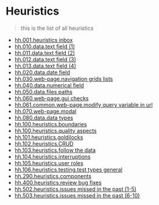 
# Heuristics
> this is the list of all heuristics

 - [hh.001.heuristics inbox](hh.001.heuristics%20inbox.md)
 - [hh.010.data.text field (1)](hh.010.data.text%20field%20(1).md)
 - [hh.011.data.text field (2)](hh.011.data.text%20field%20(2).md)
 - [hh.012.data.text field (3)](hh.012.data.text%20field%20(3).md)
 - [hh.013.data.text field (4)](hh.013.data.text%20field%20(4).md)
 - [hh.020.data.date field](hh.020.data.date%20field.md)
 - [hh.030.web-page.navigation grids lists](hh.030.web-page.navigation%20grids%20lists.md)
 - [hh.040.data.numerical field](hh.040.data.numerical%20field.md)
 - [hh.050.data.files paths](hh.050.data.files%20paths.md)
 - [hh.060.web-page.gui checks](hh.060.web-page.gui%20checks.md)
 - [hh.061.common.web-page.modify query variable in url](hh.061.common.web-page.modify%20query%20variable%20in%20url.md)
 - [hh.070.web-page.modal](hh.070.web-page.modal.md)
 - [hh.080.data.data types](hh.080.data.data%20types.md)
 - [hh.100.heuristics.boundaries](hh.100.heuristics.boundaries.md)
 - [hh.100.heuristics.quality aspects](hh.100.heuristics.quality%20aspects.md)
 - [hh.101.heuristics.goldilocks](hh.101.heuristics.goldilocks.md)
 - [hh.102.heuristics.CRUD](hh.102.heuristics.CRUD.md)
 - [hh.103.heuristics.follow the data](hh.103.heuristics.follow%20the%20data.md)
 - [hh.104.heuristics.interruptions](hh.104.heuristics.interruptions.md)
 - [hh.105.heuristics.user roles](hh.105.heuristics.user%20roles.md)
 - [hh.106.heuristics.testing.test types general](hh.106.heuristics.testing.test%20types%20general.md)
 - [hh.290.heuristics.components](hh.290.heuristics.components.md)
 - [hh.400.heuristics.review bug fixes](hh.400.heuristics.review%20bug%20fixes.md)
 - [hh.502.heuristics.issues missed in the past (1-5)](hh.502.heuristics.issues%20missed%20in%20the%20past%20(1-5).md)
 - [hh.503.heuristics.issues missed in the past (6-10)](hh.503.heuristics.issues%20missed%20in%20the%20past%20(6-10).md)



